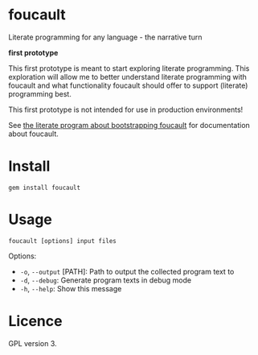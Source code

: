 foucault
========

Literate programming for any language - the narrative turn

**first prototype** 

This first prototype is meant to start exploring literate programming. This
exploration will allow me to better understand literate programming with
foucault and what
functionality foucault should offer to support (literate) programming best.

This first prototype is not intended for use in production environments!

See [the literate program about bootstrapping
foucault](http://htmlpreview.github.com/?https://github.com/htdebeer/foucault/blob/master/bootstrapping_foucault.html) for documentation about foucault.

# Install

    gem install foucault

# Usage

    foucault [options] input files

Options:

- `-o`, `--output` [PATH]: Path to output the collected program text to
- `-d`, `--debug`: Generate program texts in debug mode
- `-h`, `--help`: Show this message

# Licence

GPL version 3. 
